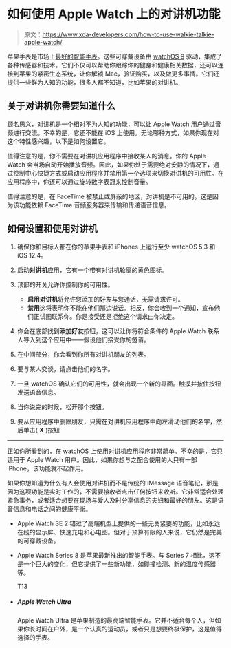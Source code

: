 # 如何使用 Apple Watch 上的对讲机功能

> 原文：<https://www.xda-developers.com/how-to-use-walkie-talkie-apple-watch/>

苹果手表是市场上[最好的智能手表](https://www.xda-developers.com/best-smartwatches/)。这些可穿戴设备由 [watchOS 9](https://www.xda-developers.com/watchos-9) 驱动，集成了各种传感器和技术。它们不仅可以帮助你跟踪你的健身和健康相关数据，还可以连接到苹果的紧密生态系统，让你解锁 Mac，验证购买，以及做更多事情。它们还提供一些鲜为人知的功能，很多人都不知道，比如苹果的对讲机。

## 关于对讲机你需要知道什么

顾名思义，对讲机是一个相对不为人知的功能，可以让 Apple Watch 用户通过音频进行交流。不幸的是，它还不能在 iOS 上使用。无论哪种方式，如果你现在对这个特性感兴趣，以下是如何设置它。

值得注意的是，你不需要在对讲机应用程序中接收某人的消息。你的 Apple Watch 会当场自动开始播放音频。因此，如果你处于需要绝对安静的情况下，通过控制中心快捷方式或启动应用程序并禁用第一个选项来切换对讲机的可用性。在应用程序中，你还可以通过旋转数字表冠来控制音量。

值得注意的是，在 FaceTime 被禁止或屏蔽的地区，对讲机是不可用的。这是因为该功能依赖 FaceTime 音频服务器来传输和传递语音信息。

## 如何设置和使用对讲机

1.  确保你和目标人都在你的苹果手表和 iPhones 上运行至少 watchOS 5.3 和 iOS 12.4。
2.  启动**对讲机**应用，它有一个带有对讲机轮廓的黄色图标。
3.  顶部的开关允许你控制你的可用性。
    *   **启用对讲机**将允许您添加的好友与您通话，无需请求许可。
    *   **禁用**这将表明你不能在他们那边说话。相反，你会收到一个通知，宣布他们正试图联系你。你是接受还是拒绝这个请求由你决定。

4.  你会在底部找到**添加好友**按钮，这可以让你将符合条件的 Apple Watch 联系人导入到这个应用中——假设他们接受你的邀请。
5.  在中间部分，你会看到你所有对讲机朋友的列表。
6.  要与某人交谈，请点击他们的名字。
7.  一旦 watchOS 确认它们的可用性，就会出现一个新的界面。触摸并按住按钮发送语音信息。
8.  当你说完的时候，松开那个按钮。
9.  要从应用程序中删除朋友，只需在对讲机应用程序中向左滑动他们的名字，然后单击( **X** )按钮

* * *

正如你所看到的，在 watchOS 上使用对讲机应用程序非常简单。不幸的是，它只适用于 Apple Watch 用户。因此，如果你想与之配合使用的人只有一部 iPhone，该功能就不起作用。

如果你想知道为什么有人会使用对讲机而不是传统的 iMessage 语音笔记，那是因为这项功能是实时工作的，不需要接收者点击任何按钮来收听。它非常适合处理紧急事务，或者适合想要在现场与爱人及时分享信息的夫妇和最好的朋友。这是语音信息和电话之间的健康平衡。

*   Apple Watch SE 2 错过了高端机型上提供的一些无关紧要的功能，比如永远在线的显示屏、快速充电和心电图。但对于预算有限的人来说，它仍然是完美的可穿戴设备。

*   Apple Watch Series 8 是苹果最新推出的智能手表。与 Series 7 相比，这不是一个巨大的变化，但它提供了一些新功能，如碰撞检测、新的温度传感器等。

    T13
*   ##### Apple Watch Ultra

    Apple Watch Ultra 是苹果制造的最高端智能手表。它并不适合每个人，但如果你长时间在户外，是一个认真的运动员，或者只是想要终极保护，这是值得选择的手表。